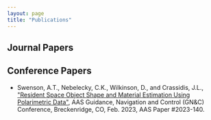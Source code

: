 ```yaml
---
layout: page
title: "Publications"
---
```


<!-- {% raw %}{% seo %}{% endraw %}
 -->
 
 <head>
</head>
 
 <!-- Google tag (gtag.js) -->
<script async src="https://www.googletagmanager.com/gtag/js?id=G-TTC6RSBSSV"></script>
<script>
  window.dataLayer = window.dataLayer || [];
  function gtag(){dataLayer.push(arguments);}
  gtag('js', new Date());
  gtag('config', 'G-TTC6RSBSSV');
</script>

## Journal Papers

## Conference Papers

* Swenson, A.T., Nebelecky, C.K., Wilkinson, D., and Crassidis, J.L., ["Resident Space Object Shape and Material Estimation Using Polarimetric Data"](/publications/2023/PolarizedMMAE_submit_aas.pdf), AAS Guidance, Navigation and Control (GN&C) Conference, Breckenridge, CO, Feb. 2023, AAS Paper #2023-140.

